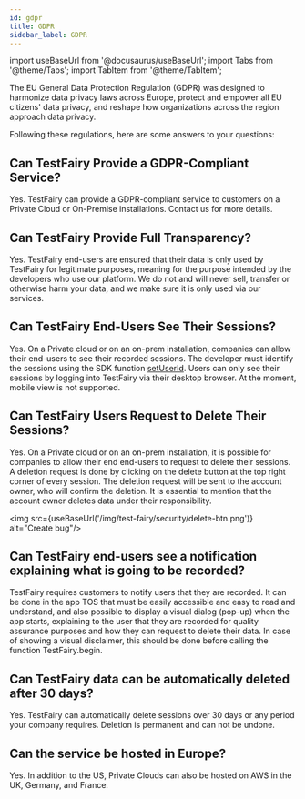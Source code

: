 ```yaml
---
id: gdpr
title: GDPR
sidebar_label: GDPR
---
```


import useBaseUrl from '@docusaurus/useBaseUrl';
import Tabs from '@theme/Tabs';
import TabItem from '@theme/TabItem';

The EU General Data Protection Regulation (GDPR) was designed to harmonize data privacy laws across Europe, protect and empower all EU citizens' data privacy, and reshape how organizations across the region approach data privacy.

Following these regulations, here are some answers to your questions:

## Can TestFairy Provide a GDPR-Compliant Service?

Yes. TestFairy can provide a GDPR-compliant service to customers on a Private Cloud or On-Premise installations. Contact us for more details.

## Can TestFairy Provide Full Transparency?

Yes. TestFairy end-users are ensured that their data is only used by TestFairy for legitimate purposes, meaning for the purpose intended by the developers who use our platform. We do not and will never sell, transfer or otherwise harm your data, and we make sure it is only used via our services.

## Can TestFairy End-Users See Their Sessions?

Yes. On a Private cloud or on an on-prem installation, companies can allow their end-users to see their recorded sessions. The developer must identify the sessions using the SDK function [setUserId](/test-fairy/sdk/identifying-users).
Users can only see their sessions by logging into TestFairy via their desktop browser. At the moment, mobile view is not supported.

## Can TestFairy Users Request to Delete Their Sessions?

Yes. On a Private cloud or on an on-prem installation, it is possible for companies to allow their end end-users to request to delete their sessions. A deletion request is done by clicking on the delete button at the top right corner of every session.
The deletion request will be sent to the account owner, who will confirm the deletion.
It is essential to mention that the account owner deletes data under their responsibility.

<img src={useBaseUrl('/img/test-fairy/security/delete-btn.png')} alt="Create bug"/>

## Can TestFairy end-users see a notification explaining what is going to be recorded?

TestFairy requires customers to notify users that they are recorded. It can be done in the app TOS that must be easily accessible and easy to read and understand, and also possible to display a visual dialog (pop-up) when the app starts, explaining to the user that they are recorded for quality assurance purposes and how they can request to delete their data.
In case of showing a visual disclaimer, this should be done before calling the function TestFairy.begin.

## Can TestFairy data can be automatically deleted after 30 days?

Yes. TestFairy can automatically delete sessions over 30 days or any period your company requires. Deletion is permanent and can not be undone.

## Can the service be hosted in Europe?

Yes. In addition to the US, Private Clouds can also be hosted on AWS in the UK, Germany, and France.
